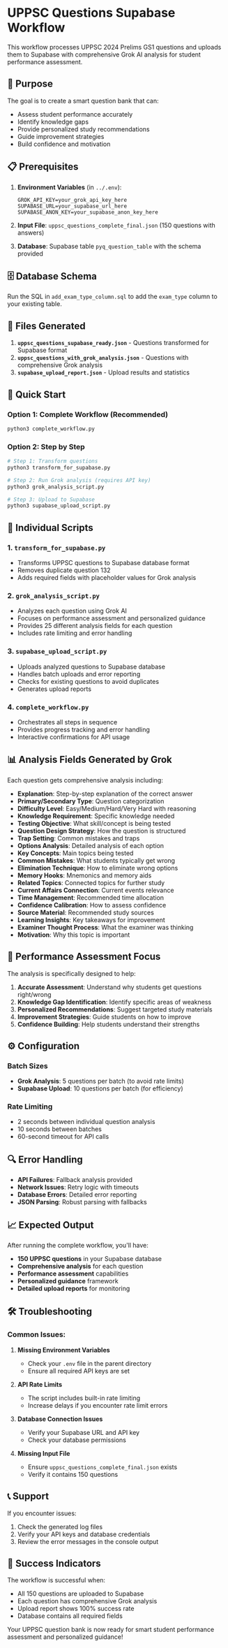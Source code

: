 # UPPSC Questions Supabase Workflow

This workflow processes UPPSC 2024 Prelims GS1 questions and uploads them to Supabase with comprehensive Grok AI analysis for student performance assessment.

## 🎯 Purpose

The goal is to create a smart question bank that can:
- Assess student performance accurately
- Identify knowledge gaps
- Provide personalized study recommendations
- Guide improvement strategies
- Build confidence and motivation

## 📋 Prerequisites

1. **Environment Variables** (in `../.env`):
   ```
   GROK_API_KEY=your_grok_api_key_here
   SUPABASE_URL=your_supabase_url_here
   SUPABASE_ANON_KEY=your_supabase_anon_key_here
   ```

2. **Input File**: `uppsc_questions_complete_final.json` (150 questions with answers)

3. **Database**: Supabase table `pyq_question_table` with the schema provided

## 🗄️ Database Schema

Run the SQL in `add_exam_type_column.sql` to add the `exam_type` column to your existing table.

## 📁 Files Generated

1. **`uppsc_questions_supabase_ready.json`** - Questions transformed for Supabase format
2. **`uppsc_questions_with_grok_analysis.json`** - Questions with comprehensive Grok analysis
3. **`supabase_upload_report.json`** - Upload results and statistics

## 🚀 Quick Start

### Option 1: Complete Workflow (Recommended)
```bash
python3 complete_workflow.py
```

### Option 2: Step by Step
```bash
# Step 1: Transform questions
python3 transform_for_supabase.py

# Step 2: Run Grok analysis (requires API key)
python3 grok_analysis_script.py

# Step 3: Upload to Supabase
python3 supabase_upload_script.py
```

## 🔧 Individual Scripts

### 1. `transform_for_supabase.py`
- Transforms UPPSC questions to Supabase database format
- Removes duplicate question 132
- Adds required fields with placeholder values for Grok analysis

### 2. `grok_analysis_script.py`
- Analyzes each question using Grok AI
- Focuses on performance assessment and personalized guidance
- Provides 25 different analysis fields for each question
- Includes rate limiting and error handling

### 3. `supabase_upload_script.py`
- Uploads analyzed questions to Supabase database
- Handles batch uploads and error reporting
- Checks for existing questions to avoid duplicates
- Generates upload reports

### 4. `complete_workflow.py`
- Orchestrates all steps in sequence
- Provides progress tracking and error handling
- Interactive confirmations for API usage

## 📊 Analysis Fields Generated by Grok

Each question gets comprehensive analysis including:

- **Explanation**: Step-by-step explanation of the correct answer
- **Primary/Secondary Type**: Question categorization
- **Difficulty Level**: Easy/Medium/Hard/Very Hard with reasoning
- **Knowledge Requirement**: Specific knowledge needed
- **Testing Objective**: What skill/concept is being tested
- **Question Design Strategy**: How the question is structured
- **Trap Setting**: Common mistakes and traps
- **Options Analysis**: Detailed analysis of each option
- **Key Concepts**: Main topics being tested
- **Common Mistakes**: What students typically get wrong
- **Elimination Technique**: How to eliminate wrong options
- **Memory Hooks**: Mnemonics and memory aids
- **Related Topics**: Connected topics for further study
- **Current Affairs Connection**: Current events relevance
- **Time Management**: Recommended time allocation
- **Confidence Calibration**: How to assess confidence
- **Source Material**: Recommended study sources
- **Learning Insights**: Key takeaways for improvement
- **Examiner Thought Process**: What the examiner was thinking
- **Motivation**: Why this topic is important

## 🎯 Performance Assessment Focus

The analysis is specifically designed to help:

1. **Accurate Assessment**: Understand why students get questions right/wrong
2. **Knowledge Gap Identification**: Identify specific areas of weakness
3. **Personalized Recommendations**: Suggest targeted study materials
4. **Improvement Strategies**: Guide students on how to improve
5. **Confidence Building**: Help students understand their strengths

## ⚙️ Configuration

### Batch Sizes
- **Grok Analysis**: 5 questions per batch (to avoid rate limits)
- **Supabase Upload**: 10 questions per batch (for efficiency)

### Rate Limiting
- 2 seconds between individual question analysis
- 10 seconds between batches
- 60-second timeout for API calls

## 🔍 Error Handling

- **API Failures**: Fallback analysis provided
- **Network Issues**: Retry logic with timeouts
- **Database Errors**: Detailed error reporting
- **JSON Parsing**: Robust parsing with fallbacks

## 📈 Expected Output

After running the complete workflow, you'll have:

- **150 UPPSC questions** in your Supabase database
- **Comprehensive analysis** for each question
- **Performance assessment** capabilities
- **Personalized guidance** framework
- **Detailed upload reports** for monitoring

## 🛠️ Troubleshooting

### Common Issues:

1. **Missing Environment Variables**
   - Check your `.env` file in the parent directory
   - Ensure all required API keys are set

2. **API Rate Limits**
   - The script includes built-in rate limiting
   - Increase delays if you encounter rate limit errors

3. **Database Connection Issues**
   - Verify your Supabase URL and API key
   - Check your database permissions

4. **Missing Input File**
   - Ensure `uppsc_questions_complete_final.json` exists
   - Verify it contains 150 questions

## 📞 Support

If you encounter issues:
1. Check the generated log files
2. Verify your API keys and database credentials
3. Review the error messages in the console output

## 🎉 Success Indicators

The workflow is successful when:
- All 150 questions are uploaded to Supabase
- Each question has comprehensive Grok analysis
- Upload report shows 100% success rate
- Database contains all required fields

Your UPPSC question bank is now ready for smart student performance assessment and personalized guidance! 